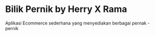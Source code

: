 # Bilik Pernik by Herry X Rama
 Aplikasi Ecommerce sederhana yang menyediakan berbagai pernak - pernik
